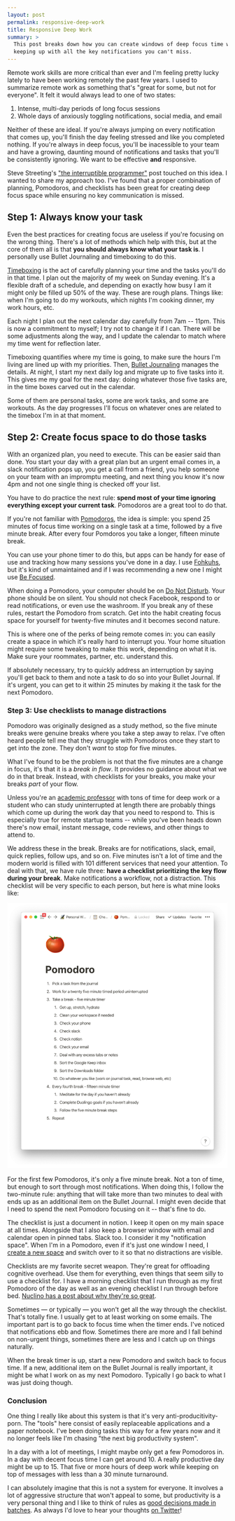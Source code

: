 ```yaml
---
layout: post
permalink: responsive-deep-work
title: Responsive Deep Work
summary: >
  This post breaks down how you can create windows of deep focus time while 
  keeping up with all the key notifications you can't miss.
---
```


Remote work skills are more critical than ever and I'm feeling pretty lucky
lately to have been working remotely the past few years. I used to summarize
remote work as something that's "great for some, but not for everyone". It felt
it would always lead to one of two states:

<!-- Content Breaker -->

1. Intense, multi-day periods of long focus sessions
2. Whole days of anxiously toggling notifications, social media, and email

Neither of these are ideal. If you're always jumping on every notification that
comes up, you'll finish the day feeling stressed and like you completed
nothing. If you're always in deep focus, you'll be inacessible to your team and
have a growing, daunting mound of notifications and tasks that you'll be
consistently ignoring. We want to be effective **and** responsive.

Steve Streeting's ["the interruptible programmer"] post touched on this idea. I
wanted to share my approach too. I've found that a proper combination of
planning, Pomodoros, and checklists has been great for creating deep focus
space while ensuring no key communication is missed.

## Step 1: Always know your task

Even the best practices for creating focus are useless if you're focusing on
the wrong thing. There's a lot of methods which help with this, but at the core
of them all is that **you should always know what your task is**. I personally
use Bullet Journaling and timeboxing to do this. 

[Timeboxing] is the act of carefully planning your time and the tasks you'll do
in that time. I plan out the majority of my week on Sunday evening. It's a
flexible draft of a schedule, and depending on exactly how busy I am it might
only be filled up 50% of the way. These are rough plans. Things like: when I'm
going to do my workouts, which nights I'm cooking dinner, my work hours, etc.

Each night I plan out the next calendar day carefully from 7am -- 11pm. This is
now a commitment to myself; I try not to change it if I can. There will be some
adjustments along the way, and I update the calendar to match where my time
went for reflection later.

Timeboxing quantifies where my time is going, to make sure the hours I'm living
are lined up with my priorities. Then, [Bullet Journaling] manages the details.
At night, I start my next daily log and migrate up to five tasks into it. This
gives me my goal for the next day: doing whatever those five tasks are, in the
time boxes carved out in the calendar. 

Some of them are personal tasks, some are work tasks, and some are workouts. As
the day progresses I'll focus on whatever ones are related to the timebox I'm
in at that moment.

## Step 2: Create focus space to do those tasks

With an organized plan, you need to execute. This can be easier said than done.
You start your day with a great plan but an urgent email comes in, a slack
notification pops up, you get a call from a friend, you help someone on your
team with an impromptu meeting, and next thing you know it's now 4pm and not
one single thing is checked off your list.

You have to do practice the next rule: **spend most of your time ignoring
everything except your current task**. Pomodoros are a great tool to do that.

If you're not familiar with [Pomodoros], the idea is simple: you spend 25
minutes of focus time working on a single task at a time, followed by a five
minute break. After every four Pomdoros you take a longer, fifteen minute
break. 

You can use your phone timer to do this, but apps can be handy for ease of use
and tracking how many sessions you've done in a day. I use [Fohkuhs], but it's
kind of unmaintained and if I was recommending a new one I might use [Be
Focused].

When doing a Pomodoro, your computer should be on [Do Not Disturb]. Your phone
should be on silent. You should not check Facebook, respond to or read
notifications, or even use the washroom. If you break any of these rules,
restart the Pomodoro from scratch. Get into the habit creating focus space for
yourself for twenty-five minutes and it becomes second nature.

This is where one of the perks of being remote comes in: you can easily create
a space in which it's really hard to interrupt you. Your home situation might
require some tweaking to make this work, depending on what it is. Make sure
your roommates, partner, etc. understand this.

If absolutely necessary, try to quickly address an interruption by saying
you'll get back to them and note a task to do so into your Bullet Journal. If
it's urgent, you can get to it within 25 minutes by making it the task for the
next Pomodoro.

### Step 3: Use checklists to manage distractions

Pomodoro was originally designed as a study method, so the five minute breaks
were genuine breaks where you take a step away to relax. I've often heard
people tell me that they struggle with Pomodoros once they start to get into
the zone. They don't _want_ to stop for five minutes.

What I've found to be the problem is not that the five minutes are a change in
focus, it's that it is a _break in flow_. It provides no guidance about what we
do in that break. Instead, with checklists for your breaks, you make your
breaks _part_ of your flow. 

Unless you're an [academic professor] with tons of time for deep work or a
student who can study uninterrupted at length there are probably things which
come up during the work day that you need to respond to. This is especially
true for remote startup teams -- while you've been heads down there's now
email, instant message, code reviews, and other things to attend to.

We address these in the break. Breaks are for notifications, slack, email,
quick replies, follow ups, and so on. Five minutes isn't a lot of time and the
modern world is filled with 101 different services that need your attention. To
deal with that, we have rule three: **have a checklist prioritizing the key
flow during your break**. Make notifications a workflow, not a distraction.
This checklist will be very specific to each person, but here is what mine
looks like:

![Pomodoro checklist](/image/responsive-deep-work/pomodoro.png)

For the first few Pomodoros, it's only a five minute break. Not a ton of time,
but enough to sort through most notifications. When doing this, I follow the
two-minute rule: anything that will take more than two minutes to deal with
ends up as an additional item on the Bullet Journal. I might even decide that I
need to spend the next Pomodoro focusing on it -- that's fine to do.

The checklist is just a document in notion. I keep it open on my main space at
all times. Alongside that I also keep a browser window with email and calendar
open in pinned tabs. Slack too. I consider it my "notification space". When I'm
in a Pomodoro, even if it's just one window I need, I [create a new space] and
switch over to it so that no distractions are visible.

Checklists are my favorite secret weapon. They're great for offloading
cognitive overhead. Use them for everything, even things that seem silly to use
a checklist for. I have a morning checklist that I run through as my first
Pomodoro of the day as well as an evening checklist I run through before bed.
[Nuclino has a post about why they're so great].

Sometimes  — or typically — you won't get all the way through the checklist.
That's totally fine. I usually get to at least working on some emails. The
important part is to go back to focus time when the timer ends. I've noticed
that notifications ebb and flow. Sometimes there are more and I fall behind on
non-urgent things, sometimes there are less and I catch up on things naturally.

When the break timer is up, start a new Pomodoro and switch back to focus time.
If a new, additional item on the Bullet Journal is really important, it might
be what I work on as my next Pomodoro. Typically I go back to what I was just
doing though.

### Conclusion

One thing I really like about this system is that it's very
anti-producitivity-porn. The "tools" here consist of easily replaceable
applications and a paper notebook. I've been doing tasks this way for a few
years now and it no longer feels like I'm chasing "the next big productivity
system". 

In a day with a lot of meetings, I might maybe only get a few Pomodoros in. In
a day with decent focus time I can get around 10. A really productive day might
be up to 15. That five or more hours of deep work while keeping on top of
messages with less than a 30 minute turnaround.

I can absolutely imagine that this is not a system for everyone. It involves a
lot of aggressive structure that won't appeal to some, but productivity is a
very personal thing and I like to think of rules as [good decisions made in
batches]. As always I'd love to hear your thoughts [on Twitter]! 

[Fohkuhs]: http://www.fohkuhs.com/
[Be Focused]: https://apps.apple.com/ca/app/be-focused-focus-timer/id973134470?mt=12
[Do Not Disturb]: https://support.apple.com/en-ca/guide/mac-help/mchl999b7c1a/mac
[academic professor]: https://www.calnewport.com/books/deep-work/
[create a new space]: https://support.apple.com/en-ca/guide/mac-help/mh14112/mac
[Nuclino has a post about why they're so great]: https://blog.nuclino.com/the-simple-genius-of-checklists-from-b-17-to-the-apollo-missions
[timeboxing]: https://clockify.me/timeboxing
[Bullet Journaling]: https://bulletjournal.com/
[Pomodoros]: https://en.wikipedia.org/wiki/Pomodoro_Technique
[good decisions made in batches]: https://www.raptitude.com/2017/07/wise-people-have-rules-for-themselves/
[on Twitter]: https://twitter.com/chrisfosterelli
["the interruptible programmer"]: https://www.stevestreeting.com/2010/09/04/work-2-0/
